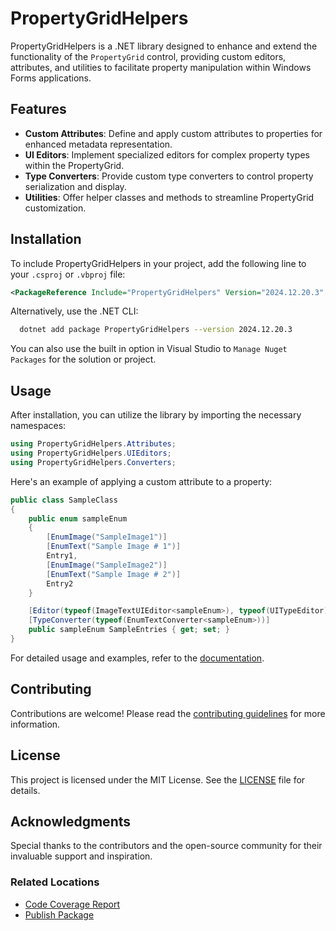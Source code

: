 # PropertyGridHelpers

PropertyGridHelpers is a .NET library designed to enhance and extend the functionality of the `PropertyGrid` control, providing custom editors, attributes, 
and utilities to facilitate property manipulation within Windows Forms applications.

## Features

- **Custom Attributes**: Define and apply custom attributes to properties for enhanced metadata representation.
- **UI Editors**: Implement specialized editors for complex property types within the PropertyGrid.
- **Type Converters**: Provide custom type converters to control property serialization and display.
- **Utilities**: Offer helper classes and methods to streamline PropertyGrid customization.

## Installation

To include PropertyGridHelpers in your project, add the following line to your `.csproj` or `.vbproj` file:

```xml
<PackageReference Include="PropertyGridHelpers" Version="2024.12.20.3" />
```

Alternatively, use the .NET CLI:
```bash
  dotnet add package PropertyGridHelpers --version 2024.12.20.3
```

You can also use the built in option in Visual Studio to ```Manage Nuget Packages``` for the solution or project.

## Usage
After installation, you can utilize the library by importing the necessary namespaces:

```csharp
using PropertyGridHelpers.Attributes;
using PropertyGridHelpers.UIEditors;
using PropertyGridHelpers.Converters;
```

Here's an example of applying a custom attribute to a property:

```csharp
public class SampleClass
{
    public enum sampleEnum
    {
        [EnumImage("SampleImage1")]
        [EnumText("Sample Image # 1")]
        Entry1,
        [EnumImage("SampleImage2")]
        [EnumText("Sample Image # 2")]
        Entry2
    }

    [Editor(typeof(ImageTextUIEditor<sampleEnum>), typeof(UITypeEditor))]
    [TypeConverter(typeof(EnumTextConverter<sampleEnum>))]
    public sampleEnum SampleEntries { get; set; }
}
```

For detailed usage and examples, refer to the [documentation](https://github.com/dparvin/PropertyGridHelpers/wiki).

## Contributing
Contributions are welcome! Please read the [contributing guidelines](https://github.com/dparvin/PropertyGridHelpers/blob/main/CONTRIBUTING.md) for more information.

## License
This project is licensed under the MIT License. See the [LICENSE](https://github.com/dparvin/PropertyGridHelpers/blob/main/LICENSE) file for details.

## Acknowledgments
Special thanks to the contributors and the open-source community for their invaluable support and inspiration.

### Related Locations
* [Code Coverage Report](https://dparvin.github.io/PropertyGridHelpers/)
* [Publish Package](https://www.nuget.org/packages/PropertyGridHelpers)
